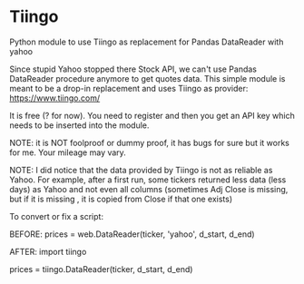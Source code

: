 # Tiingo
Python module to use Tiingo as replacement for Pandas DataReader with yahoo

Since stupid Yahoo stopped there Stock API, we can't use Pandas DataReader procedure anymore to get quotes data.
This simple module is meant to be a drop-in replacement and uses Tiingo as provider: https://www.tiingo.com/

It is free (? for now). You need to register and then you get an API key which needs to be inserted into the module.

NOTE: it is NOT foolproof or dummy proof, it has bugs for sure but it works for me. Your mileage may vary.

NOTE: I did notice that the data provided by Tiingo is not as reliable as Yahoo. For example, after a first run, some tickers returned less data (less days) as Yahoo and not even all columns (sometimes Adj Close is missing, but if it is missing , it is copied from Close if that one exists)

To convert or fix a script:

BEFORE:
 prices = web.DataReader(ticker, 'yahoo', d_start, d_end)
 
AFTER:
 import tiingo
 
 prices = tiingo.DataReader(ticker, d_start, d_end)
